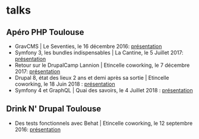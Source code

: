 # talks

## Apéro PHP Toulouse

* GravCMS | Le Seventies, le 16 décembre 2016: [présentation](https://c4ilus.github.io/talks/GravCMS/)
* Symfony 3, les bundles indispensables | La Cantine, le 5 Juillet 2017: [présentation](https://c4ilus.github.io/talks/symfony3-bundles-indispensables/)
* Retour sur le DrupalCamp Lannion | Etincelle coworking, le 7 décembre 2017: [présentation](https://c4ilus.github.io/talks/retour-drupalcamp-lannion/)
* Drupal 8, état des lieux 2 ans et demi après sa sortie | Etincelle coworking, le 18 Juin 2018 : [présentation](https://c4ilus.github.io/talks/drupal8-etat-des-lieux/)
* Symfony 4 et GraphQL | Quai des savoirs, le 4 Juillet 2018 : [présentation](https://c4ilus.github.io/talks/symfony4-graphql/) 

## Drink N' Drupal Toulouse

* Des tests fonctionnels avec Behat | Etincelle coworking, le 12 septembre 2016: [présentation](https://c4ilus.github.io/talks/tests-fonctionnels-behat/)
